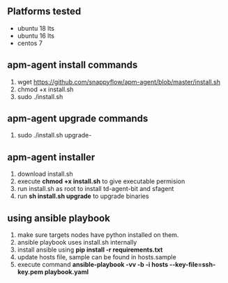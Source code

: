 ## Platforms tested
- ubuntu 18 lts
- ubuntu 16 lts
- centos 7

## apm-agent install commands
1) wget https://github.com/snappyflow/apm-agent/blob/master/install.sh
2) chmod +x install.sh
3) sudo ./install.sh

## apm-agent upgrade commands
1) sudo ./install.sh upgrade-

## apm-agent installer

1) download install.sh
2) execute **chmod +x install.sh** to give executable permision
3) run install.sh as root to install td-agent-bit and sfagent
4) run **sh install.sh upgrade** to upgrade binaries

## using ansible playbook
1) make sure targets nodes have python installed on them.
2) ansible playbook uses install.sh internally
3) install ansible using **pip install -r requirements.txt**
4) update hosts file, sample can be found in hosts.sample
5) execute command **ansible-playbook -vv -b -i hosts --key-file=ssh-key.pem playbook.yaml**
